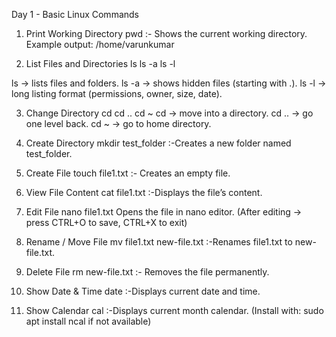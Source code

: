 Day 1 - Basic Linux Commands

1. Print Working Directory
pwd
:- Shows the current working directory.
Example output: /home/varunkumar

2. List Files and Directories
ls
ls -a
ls -l

ls → lists files and folders.
ls -a → shows hidden files (starting with .).
ls -l → long listing format (permissions, owner, size, date).

3. Change Directory
cd <directory>
cd ..
cd ~
cd → move into a directory.
cd .. → go one level back.
cd ~ → go to home directory.

4. Create Directory
mkdir test_folder
:-Creates a new folder named test_folder.

5. Create File
touch file1.txt
:- Creates an empty file.

6. View File Content
cat file1.txt
:-Displays the file’s content.

7. Edit File
nano file1.txt
 Opens the file in nano editor.
(After editing → press CTRL+O to save, CTRL+X to exit)

8. Rename / Move File
mv file1.txt new-file.txt
:-Renames file1.txt to new-file.txt.

9. Delete File
rm new-file.txt
:- Removes the file permanently.

10. Show Date & Time
date
:-Displays current date and time.

11. Show Calendar
cal
:-Displays current month calendar.
(Install with: sudo apt install ncal if not available)
